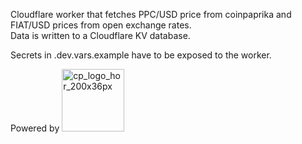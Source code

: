Cloudflare worker that fetches PPC/USD price from coinpaprika and FIAT/USD prices from open exchange rates.  
Data is written to a Cloudflare KV database.

Secrets in .dev.vars.example have to be exposed to the worker.

Powered by <a href="https://coinpaprika.com">
<img width="100" alt="cp_logo_hor_200x36px" src="https://user-images.githubusercontent.com/11148913/129355246-43d2d341-0cb4-43f9-90e8-1f20bfce3551.png">
</a>
